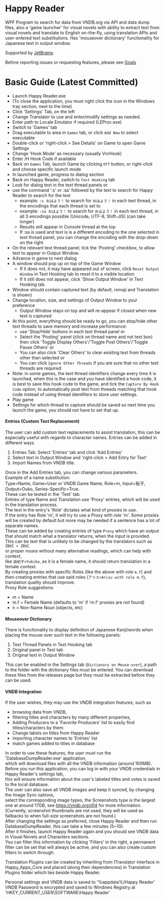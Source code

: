 ﻿# Happy Reader
WPF Program to search for data from VNDB.org via API and data dump files, also a 'game launcher' for visual novels with ability to extract text from visual novels and translate to English on-the-fly, using translation APIs and user-entered text substitutions.
Has 'mouseover dictionary' functionality for Japanese text in output window.
  
Supported by [JetBrains](https://www.jetbrains.com/?from=HappyReaderByZoltanar)

Before reporting issues or requesting features, please see [Goals](https://github.com/Zoltanar/Happy-Reader/blob/master/Goals.md)

# Basic Guide (Latest Committed)

- Launch Happy Reader.exe  
- (To close the application, you must right click the icon in the Windows tray section, next to the time)
- Click 'Settings' Tab, on the left
- Change Translator to use and enter/modify settings as needed.
- Enter path to Locale Emulator if required (LEProc.exe)
- Switch to 'Games' tab
- Drag executable to area in `Games` tab, or click `Add New` to select executable
- Double-click or 'right-click > See Details' on Game to open Game Settings
- Change 'Hook Mode' as necessary (usually VnrHook)
- Enter /H Hook Code if available
- Back on `Games` Tab, launch Game by clicking `Off` button, or right-click and choose specific launch mode
- In launched game, progress to dialog section
- Back on Happy Reader, switch to `Text Hooking` tab
- Look for dialog text in the text thread panels or
- use the command ':s' or :sa' followed by the text to search for Happy Reader to search for the text
  - example: `:s おはよう！` to search for `おはよう！` in each text thread, in the encodings that each thread is set to
  - example: `:sa おはよう！` to search for `おはよう！` in each text thread, in all 3 encodings possible (Unicode, UTF-8, Shift-JIS) (can take longer)
  - Results will appear in Console thread at the top
  - If :sa is used and text is is a different encoding to the one selected in text thread panel, you can change the encoding with the drop-down on the right
- On the relevant text thread panel, tick the 'Posting' checkbox, to allow text to appear in Output Window.
- Advance in game to next dialog
- A window should pop up on top of the Game Window
  - If it does not, it may have appeared out of screen, click `Reset Output Window` in Text Hooking tab to reset it to a visible location
  - If it still does not appear, click 'Show Output Window' in Text Hooking tab.
- Window should contain captured text (by default, romaji and Translation is shown)
- Change location, size, and settings of Output Window to your preference
  - Output Window stays on top and will re-appear if closed when new text is captured
- At this point, everything should be ready to go, you can stop/hide other text threads to save memory and increase performance:
  - use 'Stop/Hide' buttons in each text thread panel or
  - Select the 'Posting' panel (click on thread name and not text box) then click 'Toggle Display Others'/'Toggle Post Others'/'Toggle Pause Others' or
  - You can also click 'Clear Others' to clear existing text from threads other than selected or
  - You can click `Ignore Other Threads` if you are sure that no other text threads are required
- Note: in some games, the text thread identifiers change every time it is launched, when this is the case and you have identified a hook code, it is best to save this hook code to the game, and tick the `Capture By Hook Code` option, to automatically post text from threads matching that hook code instead of using thread identifiers to store user settings.
- Play game
- Settings for which thread to capture should be saved so next time you launch the game, you should not have to set that up.

#### Entries (Custom Text Replacement)

The user can add custom text replacements to assist translation, this can be especially useful with regards to character names.
Entries can be added in different ways
1. Entries Tab: Select 'Entries' tab and click 'Add Entries'
2. Select text in Output Window and 'right-click > Add Entry for Text'
3. Import Names from VNDB title.  

Once in the Add Entries tab, you can change various parameters.  
Example of a name substitution:  
Type=Name, Game=User or VNDB Game Name, Role=m, Input=桜子, Output=Ouko, Series-Specific=True.  
These can be tested in the 'Test' tab.  
Entries of type Name and Translation use 'Proxy' entries, which will be used in the translation process.  
The text in the entry's 'Role' dictates what kind of proxies to use.  
If the entry has Role 'm', it will try to use a Proxy with role 'm'.
Some proxies will be created by default but more may be needed if a sentence has a lot of separate names.  
These can be added by creating entries of type `Proxy` which have an output that should match what a translator returns, when the input is provided.  
This can be text that is unlikely to be changed by the translators such as `ZBXC > ZBXC`  
or proper nouns without many alternative readings, which can help with context,  
like `由紀子>Yukiko`, as it is a female name, it should return translation in a female context.  
By creating proxies with specific Roles (like the above with role `m.f`) and then creating entries that use said roles (`アリス>Arisu with role m.f`), translation quality should improve.  
Proxy Role suggestions:
- m = Name
- m.f = Female Name (defaults to 'm' if 'm.f' proxies are not found)
- n = Non-Name Noun (objects, etc)

#### Mouseover Dictionary

There is functionality to display definition of Japanese Kanji/words when placing the mouse over such text in the following panels:
1. Text Thread Panels in Text Hooking tab
2. Original panel in Test tab
3. Original text in Output Window

This can be enabled in the Settings tab (`Dictionary on Mouse-over`), a path to the folder with the dictionary files must be entered.
You can download these files from the releases page but they must be extracted before they can be used.

#### VNDB Integration

If the user wishes, they may use the VNDB integration features, such as 
- browsing data from VNDB, 
- filtering titles and characters by many different properties, 
- Adding Producers to a 'Favorite Producers' list to easily find titles/characters by them.
- Change labels on titles from Happy Reader
- importing character names to 'Entries' list
- match games added to titles in database  

In order to use these features, the user must run the 'DatabaseDumpReader.exe' application,  
which will download files with all the VNDB information (around 100MB).  
Before you run this application, you can log in with your VNDB credentials in Happy Reader's settings tab,  
this will ensure information about the user's labeled titles and votes is saved to the local database.  
The user can also save all VNDB images and keep it synced, by changing the Image Sync options,  
select the corresponding image types, the Screenshots type is the largest one at around 17GB, see https://vndb.org/d14 for more information.  
(Currently, screenshot thumbnails are not used, they will be used as fallbacks to when full-size screenshots are not found.)  
After changing the settings as preferred, close Happy Reader and then run DatabaseDumpReader, this can take a few minutes (5~10).  
After it finishes, launch Happy Reader again and you should see VNDB data in Visual Novels and Characters sections.  
You can filter this information by clicking 'Filters' in the right, a permanent filter can be set that will always be active, and you can also create custom filters to switch through.

Translation Plugins can be created by inheriting from ITranslator interface in Happy_Apps_Core and placed (along their dependencies) in Translation Plugins folder which lies beside Happy Reader.

Personal settings and VNDB data is saved to '%appdata%/Happy Reader'  
VNDB Password is encrypted and saved to Windows Registry at 'HKEY_CURRENT_USER\SOFTWARE\Happy Reader'
